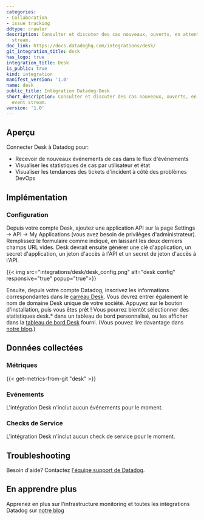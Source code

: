 ```yaml
---
categories:
- Collaboration
- issue tracking
ddtype: crawler
description: Consulter et discuter des cas nouveaux, ouverts, en attente et résolus dans votre flux d'événements.
  stream.
doc_link: https://docs.datadoghq.com/integrations/desk/
git_integration_title: desk
has_logo: true
integration_title: Desk
is_public: true
kind: integration
manifest_version: '1.0'
name: desk
public_title: Intégration Datadog-Desk
short_description: Consulter et discuter des cas nouveaux, ouverts, en attente et résolus dans votre flux d'événements.
  event stream.
version: '1.0'
---
```


## Aperçu

Connecter Desk à Datadog pour:

  * Recevoir de nouveaux événements de cas dans le flux d'événements
  * Visualiser les statistiques de cas par utilisateur et état
  * Visualiser les tendances des tickets d'incident à côté des problèmes DevOps

## Implémentation
### Configuration

Depuis votre compte Desk, ajoutez une application API sur la page Settings -> API -> My Applications (vous avez besoin de privilèges d'administrateur).
Remplissez le formulaire comme indiqué, en laissant les deux derniers champs URL vides. Desk devrait ensuite générer une clé d'application, un secret d'application, un jeton d'accès à l'API et un secret de jeton d'accès à l'API.

{{< img src="integrations/desk/desk_config.png" alt="desk config" responsive="true" popup="true">}}

Ensuite, depuis votre compte Datadog, inscrivez les informations correspondantes dans le [carreau Desk](https://app.datadoghq.com/account/settings#integrations/desk). Vous devrez entrer également le nom de domaine Desk unique de votre société.
Appuyez sur le bouton d'installation, puis vous êtes prêt ! Vous pourrez bientôt sélectionner des statistiques desk.* dans un tableau de bord personnalisé, ou les afficher dans la [tableau de bord Desk](https://app.datadoghq.com/screen/integration/desk) fourni. (Vous pouvez lire davantage dans [notre blog](https://www.datadoghq.com/blog/keep-support-team-page-salesforce-desk-integration/).)

## Données collectées
### Métriques
{{< get-metrics-from-git "desk" >}}


### Evénements
L'intégration Desk n'inclut aucun événements pour le moment.

### Checks de Service
L'intégration Desk n'inclut aucun check de service pour le moment.

## Troubleshooting
Besoin d'aide? Contactez  [l'équipe support de Datadog](http://docs.datadoghq.com/help/).

## En apprendre plus
Apprenez en plus sur l'infrastructure monitoring et toutes les intégrations Datadog sur [notre blog](https://www.datadoghq.com/blog/)
